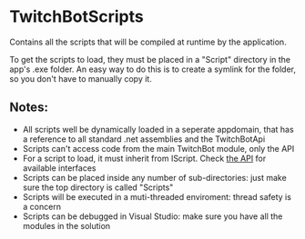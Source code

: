 # TwitchBotScripts

Contains all the scripts that will be compiled at runtime by the application.

To get the scripts to load, they must be placed in a "Script" directory in the app's .exe folder. 
An easy way to do this is to create a symlink for the folder, so you don't have to manually copy it.

## Notes:
- All scripts well be dynamically loaded in a seperate appdomain, that has a reference to all standard .net assemblies 
  and the TwitchBotApi
- Scripts can't access code from the main TwitchBot module, only the API
- For a script to load, it must inherit from IScript. Check [the API](https://github.com/MozeIntel/TwitchBot/tree/master/TwitchBotApi/Scripting) for available interfaces
- Scripts can be placed inside any number of sub-directories: just make sure the top directory is called "Scripts"
- Scripts will be executed in a muti-threaded enviroment: thread safety is a concern
- Scripts can be debugged in Visual Studio: make sure you have all the modules in the solution
